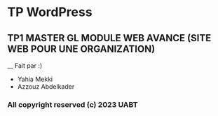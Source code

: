 # TP WordPress
## TP1 MASTER GL MODULE WEB AVANCE (SITE WEB POUR UNE ORGANIZATION)
__ Fait par :)
 + Yahia Mekki
 + Azzouz Abdelkader 

### All copyright reserved (c) 2023 UABT 
